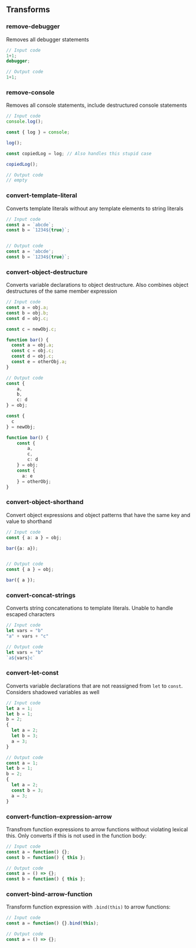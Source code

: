 ## Transforms

### remove-debugger

Removes all debugger statements


```ts
// Input code
1+1;
debugger;

// Output code
1+1;
```
### remove-console

Removes all console statements, include destructured console statements

```ts
// Input code
console.log();

const { log } = console;

log();

const copiedLog = log; // Also handles this stupid case

copiedLog();

// Output code
// empty
```
### convert-template-literal

Converts template literals without any template elements to string literals

```ts
// Input code
const a = `abcde`;
const b = `1234${true}`;


// Output code
const a = 'abcde';
const b = `1234${true}`;

```
### convert-object-destructure

Converts variable declarations to object destructure. Also combines object destructures of the same member expression

```ts
// Input code
const a = obj.a;
const b = obj.b;
const d = obj.c;

const c = newObj.c;

function bar() {
  const a = obj.a;
  const c = obj.c;
  const d = obj.c;
  const e = otherObj.a;
}

// Output code
const {
    a,
    b,
    c: d
} = obj;

const {
  c
} = newObj;

function bar() {
    const {
        a,
        c,
        c: d
    } = obj;
    const {
      a: e
    } = otherObj;
}
```
### convert-object-shorthand

Convert object expressions and object patterns that have the same key and value to shorthand

```ts
// Input code
const { a: a } = obj;

bar({a: a});


// Output code
const { a } = obj;

bar({ a });

```
### convert-concat-strings

Converts string concatenations to template literals. Unable to handle escaped characters

```ts
// Input code
let vars = "b"
"a" + vars + "c"

// Output code
let vars = "b"
`a${vars}c`

```
### convert-let-const

Converts variable declarations that are not reassigned from `let` to `const`. Considers shadowed variables as well

```ts
// Input code
let a = 1;
let b = 1;
b = 2;
{
  let a = 2;
  let b = 3;
  a = 3;
}

// Output code
const a = 1;
let b = 1;
b = 2;
{
  let a = 2;
  const b = 3;
  a = 3;
}

```
### convert-function-expression-arrow

Transfrom function expressions to arrow functions without violating lexical this. Only converts if this is not used in the function body:
```ts
// Input code
const a = function() {};
const b = function() { this };

// Output code
const a = () => {};
const b = function() { this };
```
### convert-bind-arrow-function

Transform function expression with `.bind(this)` to arrow functions:

```ts
// Input code
const a = function() {}.bind(this);

// Output code
const a = () => {};

```
